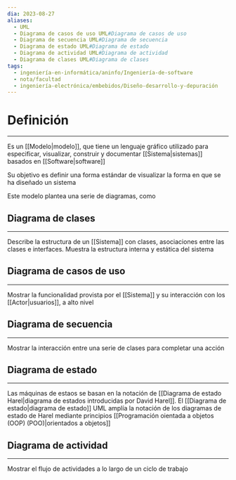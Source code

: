 ```yaml
---
dia: 2023-08-27
aliases:
  - UML
  - Diagrama de casos de uso UML#Diagrama de casos de uso
  - Diagrama de secuencia UML#Diagrama de secuencia
  - Diagrama de estado UML#Diagrama de estado
  - Diagrama de actividad UML#Diagrama de actividad
  - Diagrama de clases UML#Diagrama de clases
tags:
  - ingeniería-en-informática/aninfo/Ingeniería-de-software
  - nota/facultad
  - ingeniería-electrónica/embebidos/Diseño-desarrollo-y-depuración
---
```

# Definición
---
Es un [[Modelo|modelo]], que tiene un lenguaje gráfico utilizado para especificar, visualizar, construir y documentar [[Sistema|sistemas]] basados en [[Software|software]]

Su objetivo es definir una forma estándar de visualizar la forma en que se ha diseñado un sistema

Este modelo plantea una serie de diagramas, como 

## Diagrama de clases
---
Describe la estructura de un [[Sistema]] con clases, asociaciones entre las clases e interfaces. Muestra la estructura interna y estática del sistema

## Diagrama de casos de uso
---
Mostrar la funcionalidad provista por el [[Sistema]] y su interacción con los [[Actor|usuarios]], a alto nivel

## Diagrama de secuencia
---
Mostrar la interacción entre una serie de clases para completar una acción

## Diagrama de estado
---
Las máquinas de estaos se basan en la notación de [[Diagrama de estado Harel|diagrama de estados introducidas por David Harel]]. El [[Diagrama de estado|diagrama de estado]] UML amplía la notación de los diagramas de estado de Harel mediante principios [[Programación oientada a objetos (OOP) (POO)|orientados a objetos]] 

## Diagrama de actividad
---
Mostrar el flujo de actividades a lo largo de un ciclo de trabajo
